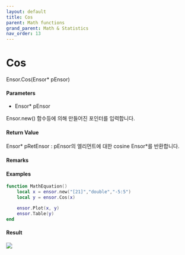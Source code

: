 ```yaml
---
layout: default
title: Cos
parent: Math functions
grand_parent: Math & Statistics
nav_order: 13
---
```


# Cos

Ensor.Cos\(Ensor\* pEnsor\)

#### Parameters

* Ensor\* pEnsor

Ensor.new\(\) 함수등에 의해 만들어진 포인터를 입력합니다.

#### Return Value

Ensor\* pRetEnsor : pEnsor의 엘리먼트에 대한 cosine Ensor\*를 반환합니다.

#### Remarks

#### Examples

```lua
function MathEquation()
	local x = ensor.new("[21]","double","-5:5")
 	local y = ensor.Cos(x)

 	ensor.Plot(x, y)
 	ensor.Table(y)
end
```

#### Result

![](/MathAPI/CosResult.png)

